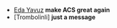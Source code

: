 - [Eda Yavuz](https://github.com/Eddayavuz) **make ACS great again**
- [Trombolinli] **just a message**
